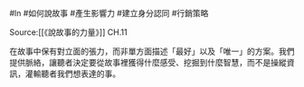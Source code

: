 #ln #如何說故事 #產生影響力 #建立身分認同 #行銷策略 

Source:[[《說故事的力量》]] CH.11

在故事中保有對立面的張力，而非單方面描述「最好」以及「唯一」的方案。我們提供脈絡，讓聽者決定要從故事裡獲得什麼感受、挖掘到什麼智慧，而不是操縱資訊，灌輸聽者我們想表達的事。